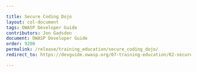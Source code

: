 ```yaml
---

title: Secure Coding Dojo
layout: col-document
tags: OWASP Developer Guide
contributors: Jon Gadsden
document: OWASP Developer Guide
order: 9200
permalink: /release/training_education/secure_coding_dojo/
redirect_to: https://devguide.owasp.org/07-training-education/02-secure-coding-dojo/

---
```

